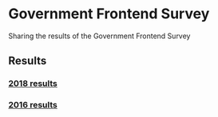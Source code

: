 # Government Frontend Survey

Sharing the results of the Government Frontend Survey

## Results

### [2018 results](./results-2018.md)

### [2016 results](./results-2016.md)